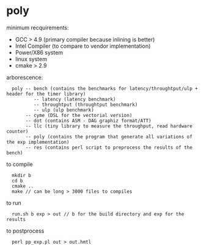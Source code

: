 # poly

minimum recquirements:
  - GCC > 4.9 (primary compiler because inlining is better)
  - Intel Compiler (to compare to vendor implementation)
  - Power/X86 system 
  - linux system
  - cmake > 2.9
  
arborescence:
```
  poly -- bench (contains the benchmarks for latency/throughtput/ulp + header for the timer library)
          -- latency (latency benchmark)
          -- throughtput (throughtput benchmark)
          -- ulp (ulp benchmark)
       -- cyme (DSL for the vectorial version)
       -- dot (contains ASM - DAG graphiz format/ATT)
       -- llc (tiny library to measure the throughput, read hardware counter)  
       -- poly (contains the program that generate all variations of the exp implementation)
       -- res (contains perl script to preprocess the results of the bench)
```       
to compile
```
  mkdir b
  cd b
  cmake ..
  make // can be long > 3000 files to compiles
```
to run
```
  run.sh b exp > out // b for the build directory and exp for the results
```
to postprocess
```
  perl pp_exp.pl out > out.hmtl
```
